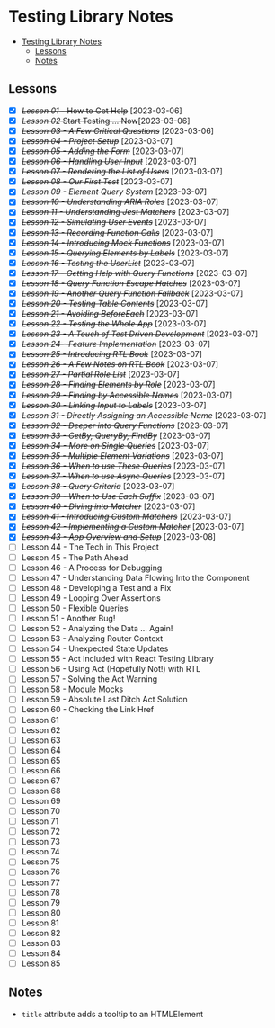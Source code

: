 # Testing Library Notes

- [Testing Library Notes](#testing-library-notes)
  - [Lessons](#lessons)
  - [Notes](#notes)

## Lessons

- [X] ~~*Lesson 01* - How to Get Help~~ [2023-03-06]
- [X] ~~*Lesson 02* Start Testing ... Now~~[2023-03-06]
- [X] ~~*Lesson 03 - A Few Critical Questions*~~ [2023-03-06]
- [X] ~~*Lesson 04 - Project Setup*~~ [2023-03-07]
- [X] ~~*Lesson 05 - Adding the Form*~~ [2023-03-07]
- [X] ~~*Lesson 06 - Handling User Input*~~ [2023-03-07]
- [X] ~~*Lesson 07 - Rendering the List of Users*~~ [2023-03-07]
- [X] ~~*Lesson 08 - Our First Test*~~ [2023-03-07]
- [X] ~~*Lesson 09 - Element Query System*~~ [2023-03-07]
- [X] ~~*Lesson 10 - Understanding ARIA Roles*~~ [2023-03-07]
- [X] ~~*Lesson 11 - Understanding Jest Matchers*~~ [2023-03-07]
- [X] ~~*Lesson 12 - Simulating User Events*~~ [2023-03-07]
- [X] ~~*Lesson 13 - Recording Function Calls*~~ [2023-03-07]
- [X] ~~*Lesson 14 - Introducing Mock Functions*~~ [2023-03-07] 
- [X] ~~*Lesson 15 - Querying Elements by Labels*~~ [2023-03-07]
- [X] ~~*Lesson 16 - Testing the UserList*~~ [2023-03-07]
- [X] ~~*Lesson 17 - Getting Help with Query Functions*~~ [2023-03-07]
- [X] ~~*Lesson 18 - Query Function Escape Hatches*~~ [2023-03-07]
- [X] ~~*Lesson 19 - Another Query Function Fallback*~~ [2023-03-07]
- [X] ~~*Lesson 20 - Testing Table Contents*~~ [2023-03-07]
- [X] ~~*Lesson 21 - Avoiding BeforeEach*~~ [2023-03-07]
- [X] ~~*Lesson 22 - Testing the Whole App*~~ [2023-03-07]
- [X] ~~*Lesson 23 - A Touch of Test Driven Development*~~ [2023-03-07]
- [X] ~~*Lesson 24 - Feature Implementation*~~ [2023-03-07]
- [X] ~~*Lesson 25 - Introducing RTL Book*~~ [2023-03-07]
- [X] ~~*Lesson 26 - A Few Notes on RTL Book*~~ [2023-03-07]
- [X] ~~*Lesson 27 - Partial Role List*~~ [2023-03-07]
- [X] ~~*Lesson 28 - Finding Elements by Role*~~ [2023-03-07]
- [X] ~~*Lesson 29 - Finding by Accessible Names*~~ [2023-03-07]
- [X] ~~*Lesson 30 - Linking Input to Labels*~~ [2023-03-07]
- [X] ~~*Lesson 31 - Directly Assigning an Accessible Name*~~ [2023-03-07]
- [X] ~~*Lesson 32 - Deeper into Query Functions*~~ [2023-03-07]
- [X] ~~*Lesson 33 - GetBy, QueryBy, FindBy*~~ [2023-03-07]
- [X] ~~*Lesson 34 - More on Single Queries*~~ [2023-03-07]
- [X] ~~*Lesson 35 - Multiple Element Variations*~~ [2023-03-07]
- [X] ~~*Lesson 36 - When to use These Queries*~~ [2023-03-07]
- [X] ~~*Lesson 37 - When to use Async Queries*~~ [2023-03-07]
- [X] ~~*Lesson 38 - Query Criteria*~~ [2023-03-07]
- [X] ~~*Lesson 39 - When to Use Each Suffix*~~ [2023-03-07]
- [X] ~~*Lesson 40 - Diving into Matcher*~~ [2023-03-07]
- [X] ~~*Lesson 41 - Introducing Custom Matchers*~~ [2023-03-07]
- [X] ~~*Lesson 42 - Implementing a Custom Matcher*~~ [2023-03-07]
- [X] ~~*Lesson 43 - App Overview and Setup*~~ [2023-03-08]
- [ ] Lesson 44 - The Tech in This Project
- [ ] Lesson 45 - The Path Ahead
- [ ] Lesson 46 - A Process for Debugging
- [ ] Lesson 47 - Understanding Data Flowing Into the Component
- [ ] Lesson 48 - Developing a Test and a Fix
- [ ] Lesson 49 - Looping Over Assertions
- [ ] Lesson 50 - Flexible Queries
- [ ] Lesson 51 - Another Bug!
- [ ] Lesson 52 - Analyzing the Data ... Again!
- [ ] Lesson 53 - Analyzing Router Context
- [ ] Lesson 54 - Unexpected State Updates
- [ ] Lesson 55 - Act Included with React Testing Library
- [ ] Lesson 56 - Using Act (Hopefully Not!) with RTL
- [ ] Lesson 57 - Solving the Act Warning
- [ ] Lesson 58 - Module Mocks
- [ ] Lesson 59 - Absolute Last Ditch Act Solution
- [ ] Lesson 60 - Checking the Link Href
- [ ] Lesson 61
- [ ] Lesson 62
- [ ] Lesson 63
- [ ] Lesson 64
- [ ] Lesson 65
- [ ] Lesson 66
- [ ] Lesson 67
- [ ] Lesson 68
- [ ] Lesson 69
- [ ] Lesson 70
- [ ] Lesson 71
- [ ] Lesson 72
- [ ] Lesson 73
- [ ] Lesson 74
- [ ] Lesson 75
- [ ] Lesson 76
- [ ] Lesson 77
- [ ] Lesson 78
- [ ] Lesson 79
- [ ] Lesson 80
- [ ] Lesson 81
- [ ] Lesson 82
- [ ] Lesson 83
- [ ] Lesson 84
- [ ] Lesson 85

## Notes

- `title` attribute adds a tooltip to an HTMLElement